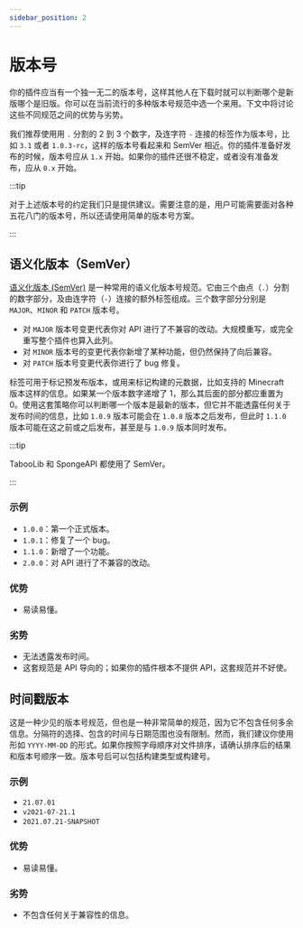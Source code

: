 ```yaml
---
sidebar_position: 2
---
```


# 版本号

你的插件应当有一个独一无二的版本号，这样其他人在下载时就可以判断哪个是新版哪个是旧版。你可以在当前流行的多种版本号规范中选一个来用。下文中将讨论这些不同规范之间的优势与劣势。

我们推荐使用用 `.` 分割的 2 到 3 个数字，及连字符 `-` 连接的标签作为版本号，比如 `3.1` 或者 `1.0.3-rc`，这样的版本号看起来和 SemVer 相近。你的插件准备好发布的时候，版本号应从 `1.x` 开始。如果你的插件还很不稳定，或者没有准备发布，应从 `0.x` 开始。

:::tip

对于上述版本号的约定我们只是提供建议。需要注意的是，用户可能需要面对各种五花八门的版本号，所以还请使用简单的版本号方案。

:::

## 语义化版本（SemVer）

[语义化版本 (SemVer)](https://semver.org/) 是一种常用的语义化版本号规范。它由三个由点（`.`）分割的数字部分，及由连字符（`-`）连接的额外标签组成。三个数字部分分别是 `MAJOR`、`MINOR` 和 `PATCH` 版本号。

* 对 `MAJOR` 版本号变更代表你对 API 进行了不兼容的改动。大规模重写，或完全重写整个插件也算入此列。
* 对 `MINOR` 版本号的变更代表你新增了某种功能，但仍然保持了向后兼容。
* 对 `PATCH` 版本号变更代表你进行了 bug 修复。

标签可用于标记预发布版本，或用来标记构建的元数据，比如支持的 Minecraft 版本这样的信息。如果某一个版本数字递增了 1，那么其后面的部分都应重置为 0。使用这套策略你可以判断哪一个版本是最新的版本，但它并不能透露任何关于发布时间的信息，比如 `1.0.9` 版本可能会在 `1.0.8` 版本之后发布，但此时 `1.1.0` 版本可能在这之前或之后发布，甚至是与 `1.0.9` 版本同时发布。

:::tip

TabooLib 和 SpongeAPI 都使用了 SemVer。

:::

### 示例

* `1.0.0`：第一个正式版本。
* `1.0.1`：修复了一个 bug。
* `1.1.0`：新增了一个功能。
* `2.0.0`：对 API 进行了不兼容的改动。

### 优势

* 易读易懂。

### 劣势

* 无法透露发布时间。
* 这套规范是 API 导向的；如果你的插件根本不提供 API，这套规范并不好使。

## 时间戳版本

这是一种少见的版本号规范，但也是一种非常简单的规范，因为它不包含任何多余信息。分隔符的选择、包含的时间与日期范围也没有限制。然而，我们建议你使用形如 `YYYY-MM-DD` 的形式。如果你按照字母顺序对文件排序，请确认排序后的结果和版本号顺序一致。版本号后可以包括构建类型或构建号。

### 示例

* `21.07.01`
* `v2021-07-21.1`
* `2021.07.21-SNAPSHOT`

### 优势

* 易读易懂。

### 劣势

* 不包含任何关于兼容性的信息。